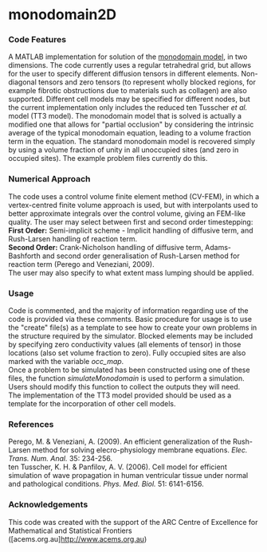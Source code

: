 # monodomain2D

### Code Features
A MATLAB implementation for solution of the [monodomain model](https://en.wikipedia.org/wiki/Monodomain_model), in two dimensions. The code currently uses a regular tetrahedral grid, but allows for the user to specify different diffusion tensors in different elements. Non-diagonal tensors and zero tensors (to represent wholly blocked regions, for example fibrotic obstructions due to materials such as collagen) are also supported. Different cell models may be specified for different nodes, but the current implementation only includes the reduced ten Tusscher *et al.* model (TT3 model). The monodomain model that is solved is actually a modified one that allows for "partial occlusion" by considering the intrinsic average of the typical monodomain equation, leading to a volume fraction term in the equation. The standard monodomain model is recovered simply by using a volume fraction of unity in all unoccupied sites (and zero in occupied sites). The example problem files currently do this.

### Numerical Approach
The code uses a control volume finite element method (CV-FEM), in which a vertex-centred finite volume approach is used, but with interpolants used to better approximate integrals over the control volume, giving an FEM-like quality. The user may select between first and second order timestepping:  
**First Order:** Semi-implicit scheme - Implicit handling of diffusive term, and Rush-Larsen handling of reaction term.  
**Second Order:** Crank-Nicholson handling of diffusive term, Adams-Bashforth and second order generalisation of Rush-Larsen method for reaction term (Perego and Veneziani, 2009).  
The user may also specify to what extent mass lumping should be applied.

### Usage
Code is commented, and the majority of information regarding use of the code is provided via these comments. Basic procedure for usage is to use the "create" file(s) as a template to see how to create your own problems in the structure required by the simulator. Blocked elements may be included by specifying zero conductivity values (all elements of tensor) in those locations (also set volume fraction to zero). Fully occupied sites are also marked with the variable *occ_map*.  
Once a problem to be simulated has been constructed using one of these files, the function *simulateMonodomain* is used to perform a simulation. Users should modify this function to collect the outputs they will need.  
The implementation of the TT3 model provided should be used as a template for the incorporation of other cell models.

### References
Perego, M. & Veneziani, A. (2009). An efficient generalization of the Rush-Larsen method for solving elecro-physiology membrane equations. *Elec. Trans. Num. Anal.* 35: 234-256.  
ten Tusscher, K. H. & Panfilov, A. V. (2006). Cell model for efficient simulation of wave propagation in human ventricular tissue under normal and pathological conditions. *Phys. Med. Biol.* 51: 6141-6156.

### Acknowledgements
This code was created with the support of the ARC Centre of Excellence for Mathematical and Statistical Frontiers   ([acems.org.au]http://www.acems.org.au)

